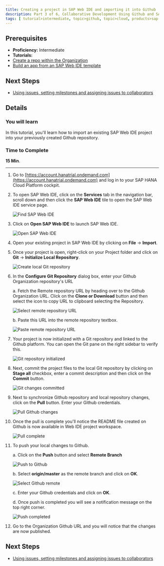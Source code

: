 ```yaml
---
title: Creating a project in SAP Web IDE and importing it into Github
description: Part 3 of 6, Collaborative Development Using Github and SAP Web IDE
tags: [ tutorial>intermediate, topic>github, topic>cloud, products>sap-hana, products>sap-web-ide, products>sap-hana-cloud-platform ]
---
```

## Prerequisites  
 - **Proficiency:** Intermediate
 - **Tutorials:** 
  - [Create a repo within the Organization](http://go.sap.com/developer/tutorials/webide-github-create-git-repo.html)
  - [Build an app from an SAP Web IDE template](http://go.sap.com/developer/tutorials/hcp-template-mobile-web-app.html)

## Next Steps
 - [Using issues, setting milestones and assigning issues to collaborators](http://go.sap.com/developer/tutorials/webide-github-issues-milestones.html)

## Details
### You will learn  
In this tutorial, you'll learn how to import an existing SAP Web IDE project into your previously created Github repository.

### Time to Complete
**15 Min**.

---

1. Go to [https://account.hanatrial.ondemand.com](https://account.hanatrial.ondemand.com) and log in to your SAP HANA Cloud Platform cockpit.

2. To open SAP Web IDE, click on the **Services** tab in the navigation bar, scroll down and then click the **SAP Web IDE** tile to open the SAP Web IDE service page.

    ![Find SAP Web IDE](p3_2.png)

3. Click on **Open SAP Web IDE** to launch SAP Web IDE.

    ![Open SAP Web IDE](p3_3.png)

4. Open your existing project in SAP Web IDE by clicking on **File** &rarr; **Import**.

5. Once your project is open, right-click on your Project folder and click on **Git** &rarr; **Initialize Local Repository**.

    ![Create local Git repository](p3_5.png)

6. In the **Configure Git Repository** dialog box, enter your Github Organization repository's URL

    a. Fetch the Remote repository URL by heading over to the Github Organization URL. Click on the **Clone or Download** button and then select the icon to copy URL to clipboard selecting the Repository.

    ![Select remote repository URL](p3_6a.png)

    b. Paste this URL into the remote repository textbox.

    ![Paste remote repository URL](p3_6b.png)

7. Your project is now initialized with a Git repository and linked to the Github platform. You can open the Git pane on the right sidebar to verify this.

    ![Git repository initialized](p3_7.png)

8. Next, commit the project files to the local Git repository by clicking on **Stage all** checkbox, enter a commit description and then click on the **Commit** button.

    ![Git changes committed](p3_8.png)
  
9. Next to synchronize Github repository and local repository changes, click on the **Pull** button. Enter your Github credentials.

    ![Pull Github changes](p3_9.png)

10. Once the pull is complete you'll notice the README file created on Github is now available in Web IDE project workspace.

    ![Pull complete](p3_10.png)

11. To push your local changes to Github.

    a. Click on the **Push** button and select **Remote Branch**

    ![Push to Github](p3_11a.png)

    b. Select **origin/master** as the remote branch and click on **OK**.

    ![Select Github remote](p3_11b.png)

    c. Enter your Github credentials and click on **OK**.

    d. Once push is completed you will see a notification message on the top right corner.

    ![Push completed](p3_11d.png)

12. Go to the Organization Github URL and you will notice that the changes are now published.


## Next Steps
 - [Using issues, setting milestones and assigning issues to collaborators](http://go.sap.com/developer/tutorials/webide-github-issues-milestones.html)